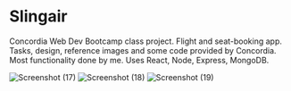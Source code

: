 # Slingair

Concordia Web Dev Bootcamp class project. Flight and seat-booking app. Tasks, design, reference images and some code provided by Concordia. Most functionality done by me. Uses React, Node, Express, MongoDB.

![Screenshot (17)](https://user-images.githubusercontent.com/60205439/165158253-8d9fe76b-d126-4d28-a20f-a1c654646a94.png)
![Screenshot (18)](https://user-images.githubusercontent.com/60205439/165158255-79f4c428-6410-40fc-8ddb-7727a9edf3cd.png)
![Screenshot (19)](https://user-images.githubusercontent.com/60205439/165158260-a1659e61-43ae-4eed-9279-1ff3e4f95ebf.png)
